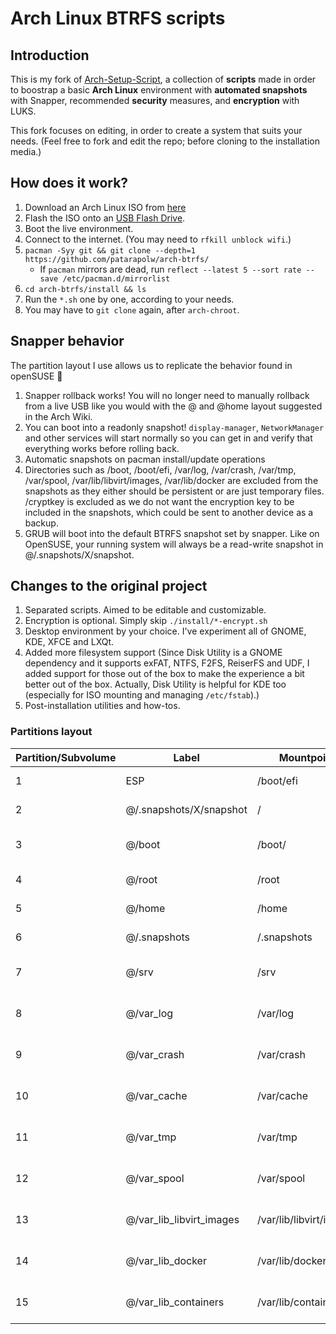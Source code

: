 # Arch Linux BTRFS scripts

## Introduction

This is my fork of [Arch-Setup-Script](https://github.com/tommytran732/Arch-Setup-Script), a collection of **scripts** made in order to boostrap a basic **Arch Linux** environment with **automated snapshots** with Snapper, recommended **security** measures, and **encryption** with LUKS.

This fork focuses on editing, in order to create a system that suits your needs. (Feel free to fork and edit the repo; before cloning to the installation media.)

## How does it work?

1. Download an Arch Linux ISO from [here](https://archlinux.org/download/)
2. Flash the ISO onto an [USB Flash Drive](https://wiki.archlinux.org/index.php/USB_flash_installation_medium).
3. Boot the live environment.
4. Connect to the internet. (You may need to `rfkill unblock wifi`.)
5. `pacman -Syy git && git clone --depth=1 https://github.com/patarapolw/arch-btrfs/`
   - If `pacman` mirrors are dead, run `reflect --latest 5 --sort rate --save /etc/pacman.d/mirrorlist`
6. `cd arch-btrfs/install && ls`
7. Run the `*.sh` one by one, according to your needs.
8. You may have to `git clone` again, after `arch-chroot`.

## Snapper behavior

The partition layout I use allows us to replicate the behavior found in openSUSE 🦎

1. Snapper rollback <number> works! You will no longer need to manually rollback from a live USB like you would with the @ and @home layout suggested in the Arch Wiki.
2. You can boot into a readonly snapshot! `display-manager`, `NetworkManager` and other services will start normally so you can get in and verify that everything works before rolling back.
3. Automatic snapshots on pacman install/update operations
4. Directories such as /boot, /boot/efi, /var/log, /var/crash, /var/tmp, /var/spool, /var/lib/libvirt/images, /var/lib/docker are excluded from the snapshots as they either should be persistent or are just temporary files. /cryptkey is excluded as we do not want the encryption key to be included in the snapshots, which could be sent to another device as a backup.
5. GRUB will boot into the default BTRFS snapshot set by snapper. Like on OpenSUSE, your running system will always be a read-write snapshot in @/.snapshots/X/snapshot. 

## Changes to the original project

1. Separated scripts. Aimed to be editable and customizable.
2. Encryption is optional. Simply skip `./install/*-encrypt.sh`
3. Desktop environment by your choice. I've experiment all of GNOME, KDE, XFCE and LXQt.
4. Added more filesystem support (Since Disk Utility is a GNOME dependency and it supports exFAT, NTFS, F2FS, ReiserFS and UDF, I added support for those out of the box to make the experience a bit better out of the box. Actually, Disk Utility is helpful for KDE too (especially for ISO mounting and managing `/etc/fstab`).)
5.  Post-installation utilities and how-tos.

### Partitions layout 

| Partition/Subvolume | Label                        | Mountpoint               | Notes                       |
|---------------------|------------------------------|--------------------------|-----------------------------|
| 1                   | ESP                          | /boot/efi                | Unencrypted FAT32           |
| 2                   | @/.snapshots/X/snapshot      | /                        | Encrypted BTRFS             |
| 3                   | @/boot                       | /boot/                   | Encrypted BTRFS (nodatacow) |
| 4                   | @/root                       | /root                    | Encrypted BTRFS             |
| 5                   | @/home                       | /home                    | Encrypted BTRFS             |
| 6                   | @/.snapshots                 | /.snapshots              | Encrypted BTRFS             |
| 7                   | @/srv                        | /srv                     | Encrypted BTRFS (nodatacow) |
| 8                   | @/var_log                    | /var/log                 | Encrypted BTRFS (nodatacow) |
| 9                   | @/var_crash                  | /var/crash               | Encrypted BTRFS (nodatacow) |
| 10                  | @/var_cache                  | /var/cache               | Encrypted BTRFS (nodatacow) |
| 11                  | @/var_tmp                    | /var/tmp                 | Encrypted BTRFS (nodatacow) |
| 12                  | @/var_spool                  | /var/spool               | Encrypted BTRFS (nodatacow) |
| 13                  | @/var_lib_libvirt_images     | /var/lib/libvirt/images  | Encrypted BTRFS (nodatacow) |
| 14                  | @/var_lib_docker             | /var/lib/docker          | Encrypted BTRFS (nodatacow) |
| 15                  | @/var_lib_containers         | /var/lib/containers      | Encrypted BTRFS (nodatacow) |
